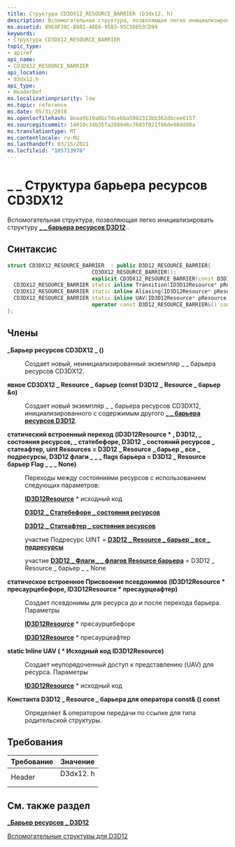 ```yaml
---
title: Структура CD3DX12_RESOURCE_BARRIER (D3dx12. h)
description: Вспомогательная структура, позволяющая легко инициализировать \_ \_ структуру барьера ресурсов D3D12.
ms.assetid: 89E0F38C-8802-46E6-9583-95C5D853CD99
keywords:
- Структура CD3DX12_RESOURCE_BARRIER
topic_type:
- apiref
api_name:
- CD3DX12_RESOURCE_BARRIER
api_location:
- d3dx12.h
api_type:
- HeaderDef
ms.localizationpriority: low
ms.topic: reference
ms.date: 05/31/2018
ms.openlocfilehash: 8eaa9b19a8bc7dcebba5982313bb362dbcee6157
ms.sourcegitcommit: 14010c34b35fa268046c7683f021f86de08ddd0a
ms.translationtype: MT
ms.contentlocale: ru-RU
ms.lasthandoff: 03/15/2021
ms.locfileid: "105713978"
---
```

# <a name="cd3dx12_resource_barrier-structure"></a>\_ \_ Структура барьера ресурсов CD3DX12

Вспомогательная структура, позволяющая легко инициализировать структуру [**\_ \_ барьера ресурсов D3D12**](/windows/desktop/api/d3d12/ns-d3d12-d3d12_resource_barrier) .

## <a name="syntax"></a>Синтаксис


```C++
struct CD3DX12_RESOURCE_BARRIER  : public D3D12_RESOURCE_BARRIER{
                           CD3DX12_RESOURCE_BARRIER();
                           explicit CD3DX12_RESOURCE_BARRIER(const D3D12_RESOURCE_BARRIER &o);
  CD3DX12_RESOURCE_BARRIER static inline Transition(ID3D12Resource* pResource, D3D12_RESOURCE_STATES stateBefore, D3D12_RESOURCE_STATES stateAfter, UINT subresource = D3D12_RESOURCE_BARRIER_ALL_SUBRESOURCES, D3D12_RESOURCE_BARRIER_FLAGS flags = D3D12_RESOURCE_BARRIER_FLAG_NONE);
  CD3DX12_RESOURCE_BARRIER static inline Aliasing(ID3D12Resource* pResourceBefore, ID3D12Resource* pResourceAfter);
  CD3DX12_RESOURCE_BARRIER static inline UAV(ID3D12Resource* pResource);
                           operator const D3D12_RESOURCE_BARRIER&() const;
};
```



## <a name="members"></a>Члены

<dl> <dt>

**\_Барьер ресурсов CD3DX12 \_ ()**
</dt> <dd>

Создает новый, неинициализированный экземпляр \_ \_ барьера ресурсов CD3DX12.

</dd> <dt>

**явное CD3DX12 \_ Resource \_ барьер (const D3D12 \_ Resource \_ барьер &o)**
</dt> <dd>

Создает новый экземпляр \_ \_ барьера ресурсов CD3DX12, инициализированного с содержимым другого [**\_ \_ барьера ресурсов D3D12**](/windows/desktop/api/d3d12/ns-d3d12-d3d12_resource_barrier).

</dd> <dt>

**статический встроенный переход (ID3D12Resource \* , D3D12, \_ состояния ресурсов, \_ статебефоре, D3D12 \_ состояний ресурсов \_ статеафтер, uint Resources = D3D12 \_ Resource \_ барьер \_ все \_ подресурсы, D3D12 флаги \_ \_ \_ flags барьера = D3D12 \_ Resource барьер Flag \_ \_ \_ None)**
</dt> <dd>

Переходы между состояниями ресурсов с использованием следующих параметров:

[**ID3D12Resource**](/windows/desktop/api/d3d12/nn-d3d12-id3d12resource) \* исходный код

[**D3D12 \_ Статебефоре \_ состояния ресурсов**](/windows/desktop/api/d3d12/ne-d3d12-d3d12_resource_states)

[**D3D12 \_ Статеафтер \_ состояния ресурсов**](/windows/desktop/api/d3d12/ne-d3d12-d3d12_resource_states)

участие Подресурс UINT = [ **D3D12 \_ Resource \_ барьер \_ все \_ подресурсы**](constants.md)

участие [**D3D12 \_ Флаги \_ \_ флагов Resource барьера**](/windows/desktop/api/d3d12/ne-d3d12-d3d12_resource_barrier_flags) = D3D12 \_ Resource \_ барьер \_ \_ None

</dd> <dt>

**статическое встроенное Присвоение псевдонимов (ID3D12Resource \* пресаурцебефоре, ID3D12Resource \* пресаурцеафтер)**
</dt> <dd>

Создает псевдонимы для ресурса до и после перехода барьера. Параметры

[**ID3D12Resource**](/windows/desktop/api/d3d12/nn-d3d12-id3d12resource) \* пресаурцебефоре

[**ID3D12Resource**](/windows/desktop/api/d3d12/nn-d3d12-id3d12resource) \* пресаурцеафтер

</dd> <dt>

**static Inline UAV ( \* Исходный код ID3D12Resource)**
</dt> <dd>

Создает неупорядоченный доступ к представлению (UAV) для ресурса. Параметры

[**ID3D12Resource**](/windows/desktop/api/d3d12/nn-d3d12-id3d12resource) \* исходный код

</dd> <dt>

**Константа D3D12 \_ Resource \_ барьера для оператора const& () const**
</dt> <dd>

Определяет & оператором передачи по ссылке для типа родительской структуры.

</dd> </dl>

## <a name="requirements"></a>Требования



| Требование | Значение |
|-------------------|-------------------------------------------------------------------------------------|
| Header<br/> | <dl> <dt>D3dx12. h</dt> </dl> |



## <a name="see-also"></a>См. также раздел

<dl> <dt>

[**\_Барьер ресурсов \_ D3D12**](/windows/desktop/api/d3d12/ns-d3d12-d3d12_resource_barrier)
</dt> <dt>

[Вспомогательные структуры для D3D12](helper-structures-for-d3d12.md)
</dt> </dl>

 

 






